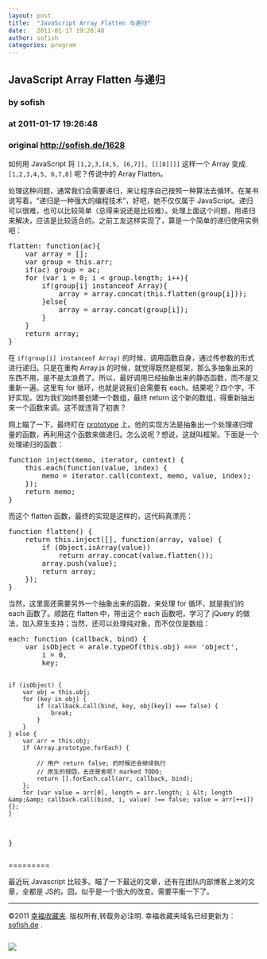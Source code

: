 ```yaml
---
layout: post
title:  "JavaScript Array Flatten 与递归"
date:   2011-01-17 19:26:48
author: sofish
categories: program
---
```


## JavaScript Array Flatten 与递归
### by sofish
### at 2011-01-17 19:26:48
### original <http://sofish.de/1628>

<p>如何用 JavaScript 将 <code>[1,2,3,[4,5, [6,7]], [[[8]]]]</code> 这样一个 Array 变成 <code>[1,2,3,4,5, 6,7,8]</code> 呢？传说中的 Array Flatten。</p>
<p>处理这种问题，通常我们会需要递归，来让程序自己按照一种算法去循环。在某书说写着，“递归是一种强大的编程技术”，好吧，她不仅仅属于 JavaScript。递归可以很难，也可以比较简单（总得来说还是比较难）。处理上面这个问题，用递归来解决，应该是比较适合的。之前工友这样实现了，算是一个简单的递归使用实例吧：</p>
<pre>
flatten: function(ac){
    var array = [];
    var group = this.arr;
    if(ac) group = ac;
    for (var i = 0; i &lt; group.length; i++){
        if(group[i] instanceof Array){
            array = array.concat(this.flatten(group[i]));
        }else{
            array = array.concat(group[i]);
        }
    }
    return array;
}</pre>
<p>在 <code>if(group[i] instanceof Array)</code> 的时候，调用函数自身，通过传参数的形式进行递归。只是在重构 Array.js 的时候，就觉得既然是框架，那么多抽象出来的东西不用，是不是太浪费了。所以，最好调用已经抽象出来的静态函数，而不是又重新一遍。这里有 for 循环，也就是说我们会需要有 each。结果呢？四个字，不好实现。因为我们始终要创建一个数组，最终 return 这个新的数组，得重新抽出来一个函数来调。这不就违背了初衷？</p>
<p>网上瞄了一下，最终盯在 <a href="http://www.prototypejs.org/">prototype</a> 上。他的实现方法是抽象出一个处理递归增量的函数，再利用这个函数来做递归。怎么说呢？想说，这就叫框架。下面是一个处理递归的函数：</p>
<pre>
function inject(memo, iterator, context) {
    this.each(function(value, index) {
        memo = iterator.call(context, memo, value, index);
    });
    return memo;
}
</pre>
<p>而这个 flatten 函数，最终的实现是这样的，这代码真漂亮：</p>
<pre>
function flatten() {
    return this.inject([], function(array, value) {
        if (Object.isArray(value))
            return array.concat(value.flatten());
        array.push(value);
        return array;
    });
}
</pre>
<p>当然，这里面还需要另外一个抽象出来的函数，来处理 for 循环，就是我们的 each 函数了。顺路在 flatten 中，带出这个 each 函数吧，学习了 jQuery 的做法，加入原生支持；当然，还可以处理纯对象，而不仅仅是数组：</p>
<pre>
each: function (callback, bind) {
    var isObject = arale.typeOf(this.obj) === &#39;object&#39;,
        i = 0,
        key;

    if (isObject) {
        var obj = this.obj;
        for (key in obj) {
            if (callback.call(bind, key, obj[key]) === false) {
                break;
            }
        }
    } else {
        var arr = this.obj;
        if (Array.prototype.forEach) {

            // 用户 return false; 的时候还会继续执行
            // 原生的很囧，去还是舍呢? marked TODO;
            return [].forEach.call(arr, callback, bind);
        };
        for (var value = arr[0], length = arr.length; i &lt; length &amp;&amp; callback.call(bind, i, value) !== false; value = arr[++i]) {};
    }
}</pre>
<p>=========</p>
<p>最近玩 Javascript 比较多。瞄了一下最近的文章，还有在团队内部博客上发的文章，全都是 JS的。囧。似乎是一个很大的改变。需要平衡一下了。</p>
<p><hr>©2011 <a href="http://sofish.de" title="幸福收藏夹">幸福收藏夹</a>. 版权所有,转载务必注明. 幸福收藏夹域名已经更新为：<a href="http://sofish.de" title="幸福收藏夹">sofish.de</a> .</p><img src="http://www1.feedsky.com/t1/484474961/sofish/feedsky/s.gif?r=http://sofish.de/1628" border="0" height="0" width="0"><p><a href="http://www1.feedsky.com/r/l/feedsky/sofish/484474961/art01.html"><img border="0" ismap src="http://www1.feedsky.com/r/i/feedsky/sofish/484474961/art01.gif"></a></p>
